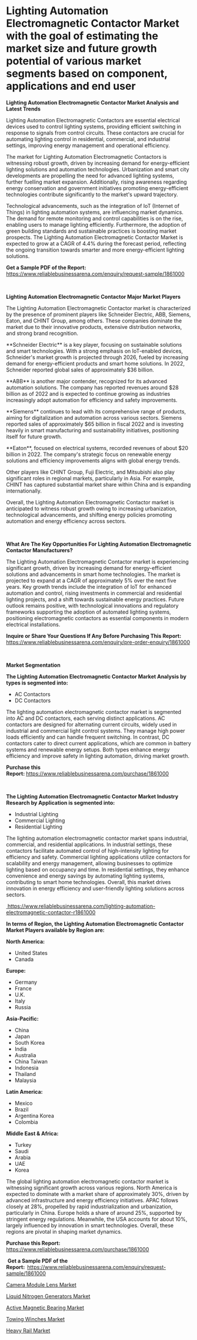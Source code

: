 <p><h1>Lighting Automation Electromagnetic Contactor Market with the goal of estimating the market size and future growth potential of various market segments based on component, applications and end user</h1></p><p><strong>Lighting Automation Electromagnetic Contactor Market Analysis and Latest Trends</strong></p>
<p><p>Lighting Automation Electromagnetic Contactors are essential electrical devices used to control lighting systems, providing efficient switching in response to signals from control circuits. These contactors are crucial for automating lighting control in residential, commercial, and industrial settings, improving energy management and operational efficiency.</p><p>The market for Lighting Automation Electromagnetic Contactors is witnessing robust growth, driven by increasing demand for energy-efficient lighting solutions and automation technologies. Urbanization and smart city developments are propelling the need for advanced lighting systems, further fuelling market expansion. Additionally, rising awareness regarding energy conservation and government initiatives promoting energy-efficient technologies contribute significantly to the market's upward trajectory.</p><p>Technological advancements, such as the integration of IoT (Internet of Things) in lighting automation systems, are influencing market dynamics. The demand for remote monitoring and control capabilities is on the rise, enabling users to manage lighting efficiently. Furthermore, the adoption of green building standards and sustainable practices is boosting market prospects. The Lighting Automation Electromagnetic Contactor Market is expected to grow at a CAGR of 4.4% during the forecast period, reflecting the ongoing transition towards smarter and more energy-efficient lighting solutions.</p></p>
<p><strong>Get a Sample PDF of the Report:&nbsp;</strong> <a href="https://www.reliablebusinessarena.com/enquiry/request-sample/1861000?utm_campaign=2039&utm_medium=2&utm_source=Github&utm_content=ia&utm_term=28022025&utm_id=lighting-automation-electromagnetic-contactor">https://www.reliablebusinessarena.com/enquiry/request-sample/1861000</a></p>
<p>&nbsp;</p>
<p><strong>Lighting Automation Electromagnetic Contactor Major Market Players</strong></p>
<p><p>The Lighting Automation Electromagnetic Contactor market is characterized by the presence of prominent players like Schneider Electric, ABB, Siemens, Eaton, and CHINT Group, among others. These companies dominate the market due to their innovative products, extensive distribution networks, and strong brand recognition.</p><p>**Schneider Electric** is a key player, focusing on sustainable solutions and smart technologies. With a strong emphasis on IoT-enabled devices, Schneider's market growth is projected through 2026, fueled by increasing demand for energy-efficient products and smart home solutions. In 2022, Schneider reported global sales of approximately $36 billion.</p><p>**ABB** is another major contender, recognized for its advanced automation solutions. The company has reported revenues around $28 billion as of 2022 and is expected to continue growing as industries increasingly adopt automation for efficiency and safety improvements.</p><p>**Siemens** continues to lead with its comprehensive range of products, aiming for digitalization and automation across various sectors. Siemens reported sales of approximately $65 billion in fiscal 2022 and is investing heavily in smart manufacturing and sustainability initiatives, positioning itself for future growth.</p><p>**Eaton**, focused on electrical systems, recorded revenues of about $20 billion in 2022. The company's strategic focus on renewable energy solutions and efficiency improvements aligns with global energy trends.</p><p>Other players like CHINT Group, Fuji Electric, and Mitsubishi also play significant roles in regional markets, particularly in Asia. For example, CHINT has captured substantial market share within China and is expanding internationally.</p><p>Overall, the Lighting Automation Electromagnetic Contactor market is anticipated to witness robust growth owing to increasing urbanization, technological advancements, and shifting energy policies promoting automation and energy efficiency across sectors.</p></p>
<p>&nbsp;</p>
<p><strong>What Are The Key Opportunities For Lighting Automation Electromagnetic Contactor Manufacturers?</strong></p>
<p><p>The Lighting Automation Electromagnetic Contactor market is experiencing significant growth, driven by increasing demand for energy-efficient solutions and advancements in smart home technologies. The market is projected to expand at a CAGR of approximately 5% over the next five years. Key growth trends include the integration of IoT for enhanced automation and control, rising investments in commercial and residential lighting projects, and a shift towards sustainable energy practices. Future outlook remains positive, with technological innovations and regulatory frameworks supporting the adoption of automated lighting systems, positioning electromagnetic contactors as essential components in modern electrical installations.</p></p>
<p><strong>Inquire or Share Your Questions If Any Before Purchasing This Report:</strong> <a href="https://www.reliablebusinessarena.com/enquiry/pre-order-enquiry/1861000?utm_campaign=2039&utm_medium=2&utm_source=Github&utm_content=ia&utm_term=28022025&utm_id=lighting-automation-electromagnetic-contactor">https://www.reliablebusinessarena.com/enquiry/pre-order-enquiry/1861000</a></p>
<p>&nbsp;</p>
<p><strong>Market Segmentation</strong></p>
<p><strong>The Lighting Automation Electromagnetic Contactor Market Analysis by types is segmented into:</strong></p>
<p><ul><li>AC Contactors</li><li>DC Contactors</li></ul></p>
<p><p>The lighting automation electromagnetic contactor market is segmented into AC and DC contactors, each serving distinct applications. AC contactors are designed for alternating current circuits, widely used in industrial and commercial light control systems. They manage high power loads efficiently and can handle frequent switching. In contrast, DC contactors cater to direct current applications, which are common in battery systems and renewable energy setups. Both types enhance energy efficiency and improve safety in lighting automation, driving market growth.</p></p>
<p><strong>Purchase this Report:&nbsp;</strong><a href="https://www.reliablebusinessarena.com/purchase/1861000?utm_campaign=2039&utm_medium=2&utm_source=Github&utm_content=ia&utm_term=28022025&utm_id=lighting-automation-electromagnetic-contactor">https://www.reliablebusinessarena.com/purchase/1861000</a></p>
<p>&nbsp;</p>
<p><strong>The Lighting Automation Electromagnetic Contactor Market Industry Research by Application is segmented into:</strong></p>
<p><ul><li>Industrial Lighting</li><li>Commercial Lighting</li><li>Residential Lighting</li></ul></p>
<p><p>The lighting automation electromagnetic contactor market spans industrial, commercial, and residential applications. In industrial settings, these contactors facilitate automated control of high-intensity lighting for efficiency and safety. Commercial lighting applications utilize contactors for scalability and energy management, allowing businesses to optimize lighting based on occupancy and time. In residential settings, they enhance convenience and energy savings by automating lighting systems, contributing to smart home technologies. Overall, this market drives innovation in energy efficiency and user-friendly lighting solutions across sectors.</p></p>
<p><a href="https://www.reliablebusinessarena.com/lighting-automation-electromagnetic-contactor-r1861000?utm_campaign=2039&utm_medium=2&utm_source=Github&utm_content=ia&utm_term=28022025&utm_id=lighting-automation-electromagnetic-contactor">&nbsp;https://www.reliablebusinessarena.com/lighting-automation-electromagnetic-contactor-r1861000</a></p>
<p><strong>In terms of Region, the Lighting Automation Electromagnetic Contactor Market Players available by Region are:</strong></p>
<p>
    <p> <strong> North America: </strong>
        <ul>
            <li>United States</li>
            <li>Canada</li>
        </ul>
        </p> 
    <p> <strong> Europe: </strong>
        <ul>
            <li>Germany</li>
            <li>France</li>
            <li>U.K.</li>
            <li>Italy</li>
            <li>Russia</li>
        </ul>
        </p> 
    <p> <strong> Asia-Pacific: </strong>
        <ul>
            <li>China</li>
            <li>Japan</li>
            <li>South Korea</li>
            <li>India</li>
            <li>Australia</li>
            <li>China Taiwan</li>
            <li>Indonesia</li>
            <li>Thailand</li>
            <li>Malaysia</li>
        </ul>
        </p> 
    <p> <strong> Latin America: </strong>
        <ul>
            <li>Mexico</li>
            <li>Brazil</li>
            <li>Argentina Korea</li>
            <li>Colombia</li>
        </ul>
        </p> 
    <p> <strong> Middle East & Africa: </strong>
        <ul>
            <li>Turkey</li>
            <li>Saudi</li>
            <li>Arabia</li>
            <li>UAE</li>
            <li>Korea</li>
        </ul>
    </p>
    </p>
<p><p>The global lighting automation electromagnetic contactor market is witnessing significant growth across various regions. North America is expected to dominate with a market share of approximately 30%, driven by advanced infrastructure and energy efficiency initiatives. APAC follows closely at 28%, propelled by rapid industrialization and urbanization, particularly in China. Europe holds a share of around 25%, supported by stringent energy regulations. Meanwhile, the USA accounts for about 10%, largely influenced by innovation in smart technologies. Overall, these regions are pivotal in shaping market dynamics.</p></p>
<p><strong>Purchase this Report: </strong><a href="https://www.reliablebusinessarena.com/purchase/1861000?utm_campaign=2039&utm_medium=2&utm_source=Github&utm_content=ia&utm_term=28022025&utm_id=lighting-automation-electromagnetic-contactor">https://www.reliablebusinessarena.com/purchase/1861000</a></p>
<p>&nbsp;<strong>Get a Sample PDF of the Report:&nbsp;&nbsp;</strong><a href="https://www.reliablebusinessarena.com/enquiry/request-sample/1861000?utm_campaign=2039&utm_medium=2&utm_source=Github&utm_content=ia&utm_term=28022025&utm_id=lighting-automation-electromagnetic-contactor">https://www.reliablebusinessarena.com/enquiry/request-sample/1861000</a></p>
<p><strong></strong></p>
<p><p><a href="https://github.com/danikabiele541/Market-Research-Report-List-1/blob/main/camera-module-lens-market.md?utm_campaign=2039&utm_medium=2&utm_source=Github&utm_content=ia&utm_term=28022025&utm_id=lighting-automation-electromagnetic-contactor">Camera Module Lens Market</a></p><p><a href="https://github.com/WashimHussain441/Market-Research-Report-List-1/blob/main/liquid-nitrogen-generators-market.md?utm_campaign=2039&utm_medium=2&utm_source=Github&utm_content=ia&utm_term=28022025&utm_id=lighting-automation-electromagnetic-contactor">Liquid Nitrogen Generators Market</a></p><p><a href="https://github.com/ulyssacrayne00231/Market-Research-Report-List-1/blob/main/active-magnetic-bearing-market.md?utm_campaign=2039&utm_medium=2&utm_source=Github&utm_content=ia&utm_term=28022025&utm_id=lighting-automation-electromagnetic-contactor">Active Magnetic Bearing Market</a></p><p><a href="https://github.com/manesros8/Market-Research-Report-List-1/blob/main/towing-winches-market.md?utm_campaign=2039&utm_medium=2&utm_source=Github&utm_content=ia&utm_term=28022025&utm_id=lighting-automation-electromagnetic-contactor">Towing Winches Market</a></p><p><a href="https://github.com/SanjidaMahmud54/Market-Research-Report-List-1/blob/main/heavy-rail-market.md?utm_campaign=2039&utm_medium=2&utm_source=Github&utm_content=ia&utm_term=28022025&utm_id=lighting-automation-electromagnetic-contactor">Heavy Rail Market</a></p></p>